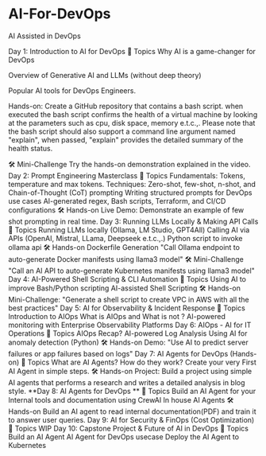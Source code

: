 # AI-For-DevOps

AI Assisted in DevOps

Day 1: Introduction to AI for DevOps
📌 Topics
Why AI is a game-changer for DevOps

Overview of Generative AI and LLMs (without deep theory)

Popular AI tools for DevOps Engineers.

Hands-on: Create a GitHub repository that contains a bash script. when executed the bash script confirms the health of a virtual machine by looking at the parameters such as cpu, disk space, memory e.t.c.,. Please note that the bash script should also support a command line argument named "explain", when passed, "explain" provides the detailed summary of the health status.

🛠 Mini-Challenge
Try the hands-on demonstration explained in the video.
Day 2: Prompt Engineering Masterclass
📌 Topics
Fundamentals: Tokens, temperature and max tokens.
Techniques: Zero-shot, few-shot, n-shot, and Chain-of-Thought (CoT) prompting
Writing structured prompts for DevOps use cases
AI-generated regex, Bash scripts, Terraform, and CI/CD configurations
🛠 Hands-on
Live Demo: Demonstrate an example of few shot prompting in real time.
Day 3: Running LLMs Locally & Making API Calls
📌 Topics
Running LLMs locally (Ollama, LM Studio, GPT4All)
Calling AI via APIs (OpenAI, Mistral, LLama, Deepseek e.t.c.,.)
Python script to invoke ollama api
🛠 Hands-on
Dockerfile Generation "Call Ollama endpoint to auto-generate Docker manifests using llama3 model"
🛠 Mini-Challenge
"Call an AI API to auto-generate Kubernetes manifests using llama3 model"
Day 4: AI-Powered Shell Scripting & CLI Automation
📌 Topics
Using AI to improve Bash/Python scripting
AI-assisted Shell Scripting
🛠 Hands-on
Mini-Challenge: "Generate a shell script to create VPC in AWS with all the best practices"
Day 5: AI for Observability & Incident Response
📌 Topics
Introduction to AIOps
What is AIOps and What is not ?
AI-powered monitoring with Enterprise Observability Platforms
Day 6: AIOps - AI for IT Operations
📌 Topics
AIOps Recap?
AI-powered Log Analysis
Using AI for anomaly detection (Python)
🛠 Hands-on
Demo: "Use AI to predict server failures or app failures based on logs"
Day 7: AI Agents for DevOps (Hands-on)
📌 Topics
What are AI Agents? How do they work?
Create your very First AI Agent in simple steps.
🛠 Hands-on
Project: Build a project using simple AI agents that performs a research and writes a detailed analysis in blog style.
**Day 8: AI Agents for DevOps **
📌 Topics
Build an AI Agent for your Internal tools and documentation using CrewAI
In house AI Agents
🛠 Hands-on
Build an AI agent to read internal documentation(PDF) and train it to answer user queries.
Day 9: AI for Security & FinOps (Cost Optimization)
📌 Topics
WIP
Day 10: Capstone Project & Future of AI in DevOps
📌 Topics
Build an AI Agent
AI Agent for DevOps usecase
Deploy the AI Agent to Kubernetes
